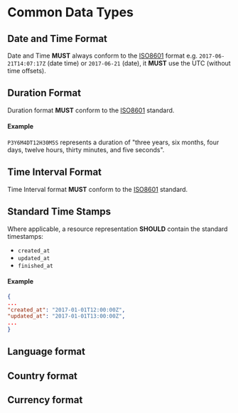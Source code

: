 # Common Data Types

## Date and Time Format
Date and Time **MUST** always conform to the [ISO8601](https://en.wikipedia.org/wiki/ISO_8601) format e.g. `2017-06-21T14:07:17Z` (date time) or `2017-06-21` (date), it **MUST** use the UTC (without time offsets).

## Duration Format
Duration format **MUST** conform to the [ISO8601](https://en.wikipedia.org/wiki/ISO_8601) standard. 

#### Example
`P3Y6M4DT12H30M5S` represents a duration of "three years, six months, four days, twelve hours, thirty minutes, and five seconds".

## Time Interval Format
Time Interval format **MUST** conform to the [ISO8601](https://en.wikipedia.org/wiki/ISO_8601) standard. 

## Standard Time Stamps
Where applicable, a resource representation **SHOULD** contain the standard timestamps:

- `created_at`
- `updated_at`
- `finished_at`

#### Example

```json
{
...
"created_at": "2017-01-01T12:00:00Z",
"updated_at": "2017-01-01T13:00:00Z",
...
}
```



## Language format

## Country format

## Currency format

